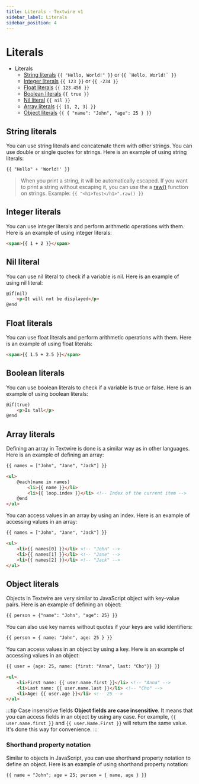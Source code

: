 ```yaml
---
title: Literals - Textwire v1
sidebar_label: Literals
sidebar_position: 4
---
```


# Literals

- Literals
    - [String literals](#string-literals) `{{ "Hello, World!" }}` or ``{{ `Hello, World!` }}``
    - [Integer literals](#integer-literals) `{{ 123 }}` or `{{ -234 }}`
    - [Float literals](#float-literals) `{{ 123.456 }}`
    - [Boolean literals](#boolean-literals) `{{ true }}`
    - [Nil literal](#nil-literal) `{{ nil }}`
    - [Array literals](#array-literals) `{{ [1, 2, 3] }}`
    - [Object literals](#object-literals) `{{ { "name": "John", "age": 25 } }}`

## String literals
You can use string literals and concatenate them with other strings. You can use double or single quotes for strings. Here is an example of using string literals:

```html
{{ "Hello" + 'World!' }}
```

> When you print a string, it will be automatically escaped. If you want to print a string without escaping it, you can use the a [raw()](/docs/v1/functions/str#raw) function on strings. Example: `{{ "<h1>Test</h1>".raw() }}`

## Integer literals
You can use integer literals and perform arithmetic operations with them. Here is an example of using integer literals:

```html
<span>{{ 1 + 2 }}</span>
```

## Nil literal
You can use nil literal to check if a variable is nil. Here is an example of using nil literal:

```html
@if(nil)
    <p>It will not be displayed</p>
@end
```

## Float literals
You can use float literals and perform arithmetic operations with them. Here is an example of using float literals:

```html
<span>{{ 1.5 + 2.5 }}</span>
```

## Boolean literals
You can use boolean literals to check if a variable is true or false. Here is an example of using boolean literals:

```html
@if(true)
    <p>Is tall</p>
@end
```

## Array literals
Defining an array in Textwire is done is a similar way as in other languages. Here is an example of defining an array:

```html
{{ names = ["John", "Jane", "Jack"] }}

<ul>
    @each(name in names)
        <li>{{ name }}</li>
        <li>{{ loop.index }}</li> <!-- Index of the current item -->
    @end
</ul>
```

You can access values in an array by using an index. Here is an example of accessing values in an array:

```html
{{ names = ["John", "Jane", "Jack"] }}

<ul>
    <li>{{ names[0] }}</li> <!-- "John" -->
    <li>{{ names[1] }}</li> <!-- "Jane" -->
    <li>{{ names[2] }}</li> <!-- "Jack" -->
</ul>
```

## Object literals
Objects in Textwire are very similar to JavaScript object with key-value pairs. Here is an example of defining an object:

```html
{{ person = {"name": "John", "age": 25} }}
```

You can also use key names without quotes if your keys are valid identifiers:

```html
{{ person = { name: "John", age: 25 } }}
```

You can access values in an object by using a key. Here is an example of accessing values in an object:

```html
{{ user = {age: 25, name: {first: "Anna", last: "Cho"}} }}

<ul>
    <li>First name: {{ user.name.first }}</li> <!-- "Anna" -->
    <li>Last name: {{ user.name.last }}</li> <!-- "Cho" -->
    <li>Age: {{ user.age }}</li> <!-- 25 -->
</ul>
```

:::tip Case insensitive fields
**Object fields are case insensitive**. It means that you can access fields in an object by using any case. For example, `{{ user.name.first }}` and `{{ user.Name.First }}` will return the same value. It's done this way for convenience.
:::

### Shorthand property notation
Similar to objects in JavaScript, you can use shorthand property notation to define an object. Here is an example of using shorthand property notation:

```html
{{ name = "John"; age = 25; person = { name, age } }}
```